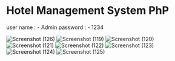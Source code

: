 # Hotel Management System PhP
 
user name : - Admin
password  : - 1234

![Screenshot (126)](https://user-images.githubusercontent.com/71724641/104851220-a3282800-58a8-11eb-8eeb-e52edc99ede1.png)
![Screenshot (119)](https://user-images.githubusercontent.com/71724641/104851223-a6231880-58a8-11eb-98bd-051ebe9a324b.png)
![Screenshot (120)](https://user-images.githubusercontent.com/71724641/104851224-a7544580-58a8-11eb-8aec-2846b76b41ed.png)
![Screenshot (121)](https://user-images.githubusercontent.com/71724641/104851226-a8857280-58a8-11eb-8f5f-98b5959e5906.png)
![Screenshot (122)](https://user-images.githubusercontent.com/71724641/104851227-a91e0900-58a8-11eb-8556-96c0123b7097.png)
![Screenshot (123)](https://user-images.githubusercontent.com/71724641/104851228-a9b69f80-58a8-11eb-8122-571d627b266d.png)
![Screenshot (124)](https://user-images.githubusercontent.com/71724641/104851230-ab806300-58a8-11eb-88bd-0b5827de21de.png)
![Screenshot (125)](https://user-images.githubusercontent.com/71724641/104851231-ac18f980-58a8-11eb-8a9b-88b1d796dafb.png)
